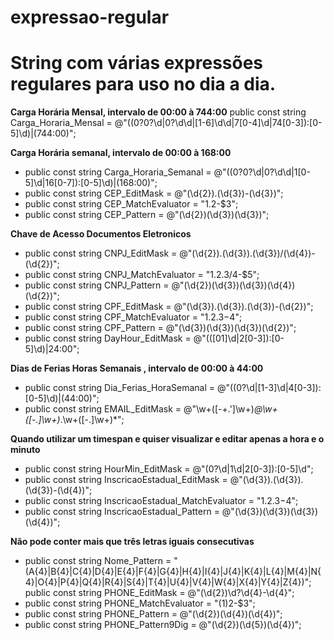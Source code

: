 # expressao-regular

String com várias expressões regulares para uso no dia a dia.
=================

**Carga Horária Mensal, intervalo de 00:00 à 744:00**
public const string Carga_Horaria_Mensal = @"((0?0?\d|0?\d\d|[1-6]\d\d|7[0-4]\d|74[0-3])\:[0-5]\d)|(744\:00)";

**Carga Horária semanal, intervalo de 00:00 à 168:00**
* public const string Carga_Horaria_Semanal = @"((0?0?\d|0?\d\d|1[0-5]\d|16[0-7])\:[0-5]\d)|(168\:00)";
* public const string CEP_EditMask = @"(\d{2})\.(\d{3})\-(\d{3})";
* public const string CEP_MatchEvaluator = "$1.$2-$3";
* public const string CEP_Pattern = @"(\d{2})(\d{3})(\d{3})";

**Chave de Acesso Documentos Eletronicos**
* public const string CNPJ_EditMask = @"(\d{2})\.(\d{3})\.(\d{3})\/(\d{4})\-(\d{2})";
* public const string CNPJ_MatchEvaluator = "$1.$2.$3/$4-$5";
* public const string CNPJ_Pattern = @"(\d{2})(\d{3})(\d{3})(\d{4})(\d{2})";
* public const string CPF_EditMask = @"(\d{3})\.(\d{3})\.(\d{3})\-(\d{2})";
* public const string CPF_MatchEvaluator = "$1.$2.$3-$4";
* public const string CPF_Pattern = @"(\d{3})(\d{3})(\d{3})(\d{2})";
* public const string DayHour_EditMask = @"(([01]\d|2[0-3]):[0-5]\d)|24:00";

**Dias de Ferias Horas Semanais , intervalo de 00:00 à 44:00**
* public const string Dia_Ferias_HoraSemanal = @"((0?\d|[1-3]\d|4[0-3])\:[0-5]\d)|(44\:00)";
* public const string EMAIL_EditMask = @"\w+([-+.']\w+)*@\w+([-.]\w+)*\.\w+([-.]\w+)*";

**Quando utilizar um timespan e quiser visualizar e editar apenas a hora e o minuto**
* public const string HourMin_EditMask = @"(0?\d|1\d|2[0-3])\:[0-5]\d";
* public const string InscricaoEstadual_EditMask = @"(\d{3})\.(\d{3})\.(\d{3})\-(\d{4})";
* public const string InscricaoEstadual_MatchEvaluator = "$1.$2.$3-$4";
* public const string InscricaoEstadual_Pattern = @"(\d{3})(\d{3})(\d{3})(\d{4})";

**Não pode conter mais que três letras iguais consecutivas**
* public const string Nome_Pattern = "(A{4}|B{4}|C{4}|D{4}|E{4}|F{4}|G{4}|H{4}|I{4}|J{4}|K{4}|L{4}|M{4}|N{4}|O{4}|P{4}|Q{4}|R{4}|S{4}|T{4}|U{4}|V{4}|W{4}|X{4}|Y{4}|Z{4})";
public const string PHONE_EditMask = @"\(\d{2}\)\d?\d{4}\-\d{4}";
* public const string PHONE_MatchEvaluator = "($1)$2-$3";
* public const string PHONE_Pattern = @"(\d{2})(\d{4})(\d{4})";
* public const string PHONE_Pattern9Dig = @"(\d{2})(\d{5})(\d{4})";
